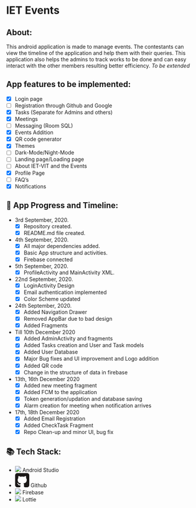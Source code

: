 # IET Events

## About:
This android application is made to manage events. The contestants can view the timeline of the application and help them with their queries. This application also helps the admins to track works to be done and can easy interact with the other members resulting better efficiency.
_To be extended_

## App features to be implemented:

- [x] Login page
- [ ] Registration through Github and Google
- [x] Tasks (Separate for Admins and others)
- [x] Meetings
- [ ] Messaging (Room SQL)
- [x] Events Addition
- [x] QR code generator
- [x] Themes
- [ ] Dark-Mode/Night-Mode
- [ ] Landing page/Loading page
- [ ] About IET-VIT and the Events
- [x] Profile Page
- [ ] FAQ’s
- [x] Notifications

## 🎯 App Progress and Timeline:
- 3rd September, 2020.
   - [x] Repository created.
   - [x] README.md file created.
- 4th September, 2020.
   - [x] All major dependencies added.
   - [x] Basic App structure and activities.
   - [x] Firebase connected
- 5th September, 2020.
   - [x] ProfileActivity and MainActivity XML.
- 22nd September, 2020.
   - [x] LoginActivity Design
   - [x] Email authentication implemented
   - [x] Color Scheme updated
- 24th September, 2020.
   - [x] Added Navigation Drawer
   - [x] Removed AppBar due to bad design
   - [x] Added Fragments
- Till 10th December 2020
   - [x] Added AdminActivity and fragments
   - [x] Added Tasks creation and User and Task models
   - [x] Added User Database 
   - [x] Major Bug fixes and UI improvement and Logo addition
   - [x] Added QR code 
   - [x] Change in the structure of data in firebase
- 13th, 16th December 2020
   - [x] Added new meeting fragment 
   - [x] Added FCM to the application
   - [x] Token generation/updation and database saving 
   - [x] Alarm creation for meeting when notification arrives
- 17th, 18th December 2020
   - [x] Added Email Registration
   - [x] Added CheckTask Fragment 
   - [x] Repo Clean-up and minor UI, bug fix
   
## 📚 Tech Stack:
- <code><img height="38" src="https://i1.pngguru.com/preview/736/783/702/macos-app-icons-android-studio-png-icon.jpg"></code> Android Studio
- <code><img height="38" src="https://github.com/edent/SuperTinyIcons/blob/master/images/svg/github.svg"></code> Github
- <code><img height="38" src="https://icon2.cleanpng.com/20180417/irq/kisspng-firebase-cloud-messaging-computer-icons-google-clo-github-5ad5d3cde70706.9853526815239628299463.jpg"></code> Firebase
- <code><img height="38" src="https://encrypted-tbn0.gstatic.com/images?q=tbn%3AANd9GcRdk0UV8Rmlu0BR4cJIeSddKT_eyDzbbwLsyw&usqp=CAU"></code> Lottie
